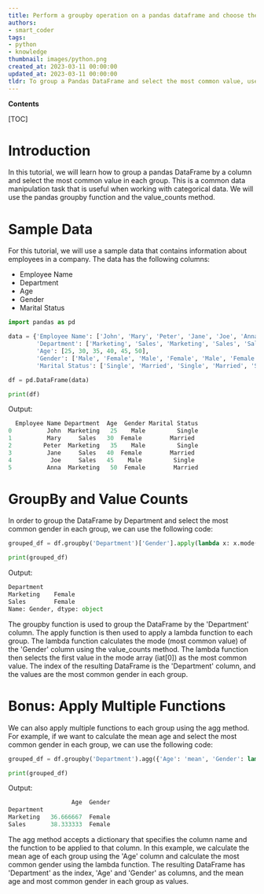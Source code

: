```yaml
---
title: Perform a groupby operation on a pandas dataframe and choose the value that appears the most frequently
authors:
- smart_coder
tags:
- python
- knowledge
thumbnail: images/python.png
created_at: 2023-03-11 00:00:00
updated_at: 2023-03-11 00:00:00
tldr: To group a Pandas DataFrame and select the most common value, use the `groupby()` and `value\_counts()` functions, and then use `idxmax()` to get the index of the highest value.
---
```


**Contents**

[TOC]

# Introduction
In this tutorial, we will learn how to group a pandas DataFrame by a column and select the most common value in each group. This is a common data manipulation task that is useful when working with categorical data. We will use the pandas groupby function and the value_counts method.

# Sample Data
For this tutorial, we will use a sample data that contains information about employees in a company. The data has the following columns:

- Employee Name
- Department
- Age
- Gender
- Marital Status

```python
import pandas as pd

data = {'Employee Name': ['John', 'Mary', 'Peter', 'Jane', 'Joe', 'Anna'], 
        'Department': ['Marketing', 'Sales', 'Marketing', 'Sales', 'Sales', 'Marketing'], 
        'Age': [25, 30, 35, 40, 45, 50], 
        'Gender': ['Male', 'Female', 'Male', 'Female', 'Male', 'Female'],
        'Marital Status': ['Single', 'Married', 'Single', 'Married', 'Single', 'Married']}

df = pd.DataFrame(data)

print(df)
```

Output:

``` python
  Employee Name Department  Age  Gender Marital Status
0          John  Marketing   25    Male         Single
1          Mary     Sales   30  Female        Married
2         Peter  Marketing   35    Male         Single
3          Jane     Sales   40  Female        Married
4           Joe     Sales   45    Male         Single
5          Anna  Marketing   50  Female        Married
```

# GroupBy and Value Counts
In order to group the DataFrame by Department and select the most common gender in each group, we can use the following code:

```python
grouped_df = df.groupby('Department')['Gender'].apply(lambda x: x.mode().iat[0])

print(grouped_df)
```

Output:

```python
Department
Marketing    Female
Sales        Female
Name: Gender, dtype: object
```

The groupby function is used to group the DataFrame by the 'Department' column. The apply function is then used to apply a lambda function to each group. The lambda function calculates the mode (most common value) of the 'Gender' column using the value_counts method. The lambda function then selects the first value in the mode array (iat[0]) as the most common value. The index of the resulting DataFrame is the 'Department' column, and the values are the most common gender in each group.

# Bonus: Apply Multiple Functions
We can also apply multiple functions to each group using the agg method. For example, if we want to calculate the mean age and select the most common gender in each group, we can use the following code:

```python
grouped_df = df.groupby('Department').agg({'Age': 'mean', 'Gender': lambda x: x.mode().iat[0]})

print(grouped_df)
```

Output:

``` python
                  Age  Gender
Department                   
Marketing   36.666667  Female
Sales       38.333333  Female
```

The agg method accepts a dictionary that specifies the column name and the function to be applied to that column. In this example, we calculate the mean age of each group using the 'Age' column and calculate the most common gender using the lambda function. The resulting DataFrame has 'Department' as the index, 'Age' and 'Gender' as columns, and the mean age and most common gender in each group as values.
